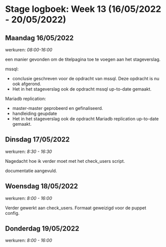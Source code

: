 # Stage logboek: Week 13 (16/05/2022 - 20/05/2022)

## Maandag 16/05/2022

werkuren: _08:00-16:00_

een manier gevonden om de titelpagina toe te voegen aan het stageverslag.

mssql:

- conclusie geschreven voor de opdracht van mssql. Deze opdracht is nu ook afgerond.
- Het in het stageverslag ook de opdracht mssql up-to-date gemaakt.

Mariadb replication:

- master-master geprobeerd en gefinaliseerd.
- handleiding geupdate
- Het in het stageverslag ook de opdracht Mariadb replication up-to-date gemaakt.

## Dinsdag 17/05/2022

werkuren: _8:30 - 16:30_

Nagedacht hoe ik verder moet met het check_users script.

documentatie aangevuld.

## Woensdag 18/05/2022

werkuren: _8:00 - 16:00_

Verder gewerkt aan check_users. Formaat geweizigd voor de puppet config.

## Donderdag 19/05/2022

werkuren: _8:00 - 16:00_
